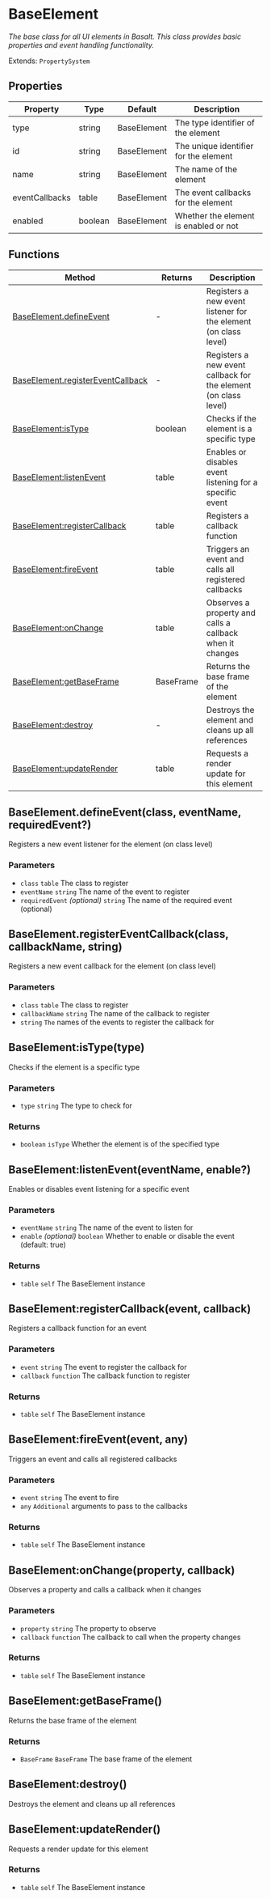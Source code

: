 # BaseElement
_The base class for all UI elements in Basalt. This class provides basic properties and event handling functionality._

Extends: `PropertySystem`

## Properties

|Property|Type|Default|Description|
|---|---|---|---|
|type|string|BaseElement|The type identifier of the element|
|id|string|BaseElement|The unique identifier for the element|
|name|string|BaseElement|The name of the element|
|eventCallbacks|table|BaseElement|The event callbacks for the element|
|enabled|boolean|BaseElement|Whether the element is enabled or not|

## Functions

|Method|Returns|Description|
|---|---|---|
|[BaseElement.defineEvent](#baseelement-defineevent-class-eventname-requiredevent)|-|Registers a new event listener for the element (on class level)|
|[BaseElement.registerEventCallback](#baseelement-registereventcallback-class-callbackname-string)|-|Registers a new event callback for the element (on class level)|
|[BaseElement:isType](#baseelement-istype-type)|boolean|Checks if the element is a specific type|
|[BaseElement:listenEvent](#baseelement-listenevent-eventname-enable)|table|Enables or disables event listening for a specific event|
|[BaseElement:registerCallback](#baseelement-registercallback-event-callback)|table|Registers a callback function|
|[BaseElement:fireEvent](#baseelement-fireevent-event-any)|table|Triggers an event and calls all registered callbacks|
|[BaseElement:onChange](#baseelement-onchange-property-callback)|table|Observes a property and calls a callback when it changes|
|[BaseElement:getBaseFrame](#baseelement-getbaseframe)|BaseFrame|Returns the base frame of the element|
|[BaseElement:destroy](#baseelement-destroy)|-|Destroys the element and cleans up all references|
|[BaseElement:updateRender](#baseelement-updaterender)|table|Requests a render update for this element|

## BaseElement.defineEvent(class, eventName, requiredEvent?)

Registers a new event listener for the element (on class level)

### Parameters
* `class` `table` The class to register
* `eventName` `string` The name of the event to register
* `requiredEvent` *(optional)* `string` The name of the required event (optional)

## BaseElement.registerEventCallback(class, callbackName, string)

Registers a new event callback for the element (on class level)

### Parameters
* `class` `table` The class to register
* `callbackName` `string` The name of the callback to register
* `string` `The` names of the events to register the callback for

## BaseElement:isType(type)

Checks if the element is a specific type

### Parameters
* `type` `string` The type to check for

### Returns
* `boolean` `isType` Whether the element is of the specified type

## BaseElement:listenEvent(eventName, enable?)

Enables or disables event listening for a specific event

### Parameters
* `eventName` `string` The name of the event to listen for
* `enable` *(optional)* `boolean` Whether to enable or disable the event (default: true)

### Returns
* `table` `self` The BaseElement instance

## BaseElement:registerCallback(event, callback)

Registers a callback function for an event

### Parameters
* `event` `string` The event to register the callback for
* `callback` `function` The callback function to register

### Returns
* `table` `self` The BaseElement instance

## BaseElement:fireEvent(event, any)

Triggers an event and calls all registered callbacks

### Parameters
* `event` `string` The event to fire
* `any` `Additional` arguments to pass to the callbacks

### Returns
* `table` `self` The BaseElement instance

## BaseElement:onChange(property, callback)

Observes a property and calls a callback when it changes

### Parameters
* `property` `string` The property to observe
* `callback` `function` The callback to call when the property changes

### Returns
* `table` `self` The BaseElement instance

## BaseElement:getBaseFrame()

Returns the base frame of the element

### Returns
* `BaseFrame` `BaseFrame` The base frame of the element

## BaseElement:destroy()

Destroys the element and cleans up all references

## BaseElement:updateRender()

Requests a render update for this element

### Returns
* `table` `self` The BaseElement instance
